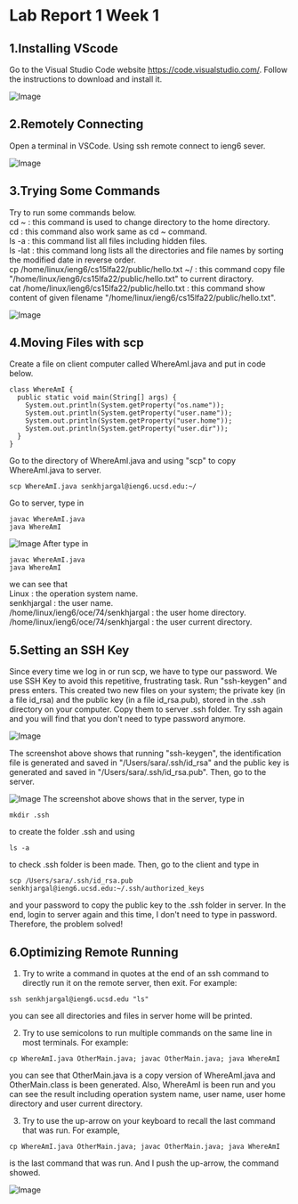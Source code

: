 # Lab Report 1 Week 1

## 1.Installing VScode
Go to the Visual Studio Code website https://code.visualstudio.com/. Follow the instructions to download and install it. 

![Image](https://sara0112.github.io/cse15l-lab-reports/Lab1_01.png)

## 2.Remotely Connecting
Open a terminal in VSCode.  Using ssh remote connect to ieng6 sever.

![Image](https://sara0112.github.io/cse15l-lab-reports/Lab1_02.png)

## 3.Trying Some Commands
Try to run some commands below.  
cd ~ : this command is used to change directory to the home directory.  
cd : this command also work same as cd ~ command.  
ls -a : this command list all files including hidden files.    
ls -lat : this command long lists all the directories and file names by sorting the modified date in reverse order.  
cp /home/linux/ieng6/cs15lfa22/public/hello.txt ~/ : this command copy file "/home/linux/ieng6/cs15lfa22/public/hello.txt" to current diractory.  
cat /home/linux/ieng6/cs15lfa22/public/hello.txt : this command show content of given filename "/home/linux/ieng6/cs15lfa22/public/hello.txt".  

![Image](https://sara0112.github.io/cse15l-lab-reports/Lab1_03.png)

## 4.Moving Files with scp
Create a file on client computer called WhereAmI.java and put in code below.  
```
class WhereAmI {
  public static void main(String[] args) {
    System.out.println(System.getProperty("os.name"));
    System.out.println(System.getProperty("user.name"));
    System.out.println(System.getProperty("user.home"));
    System.out.println(System.getProperty("user.dir"));
  }
}
```   
Go to the directory of WhereAmI.java and using "scp" to copy WhereAmI.java to server.
```
scp WhereAmI.java senkhjargal@ieng6.ucsd.edu:~/
```
Go to server, type in
```
javac WhereAmI.java
java WhereAmI
```

![Image](https://sara0112.github.io/cse15l-lab-reports/Lab1_04.png)
After type in 
```
javac WhereAmI.java
java WhereAmI
```
we can see that  
Linux : the operation system name.   
senkhjargal : the user name.  
/home/linux/ieng6/oce/74/senkhjargal : the user home directory.  
/home/linux/ieng6/oce/74/senkhjargal : the user current directory.  

## 5.Setting an SSH Key
Since every time we log in or run scp, we have to type our password. We use SSH Key to avoid this repetitive, frustrating task. Run "ssh-keygen" and press enters. This created two new files on your system; the private key (in a file id_rsa) and the public key (in a file id_rsa.pub), stored in the .ssh directory on your computer. Copy them to server .ssh folder. Try ssh again and you will find that you don't need to type password anymore.

![Image](https://sara0112.github.io/cse15l-lab-reports/Lab1_05_01.png)

The screenshot above shows that running "ssh-keygen", the identification file is generated and saved in "/Users/sara/.ssh/id_rsa" and the public key is generated and saved in "/Users/sara/.ssh/id_rsa.pub". Then, go to the server. 

![Image](https://sara0112.github.io/cse15l-lab-reports/Lab1_05_02.png)
The screenshot above shows that in the server, type in
```
mkdir .ssh
```
to create the folder .ssh and using 
```
ls -a
```
to check .ssh folder is been made. Then, go to the client and type in
```
scp /Users/sara/.ssh/id_rsa.pub senkhjargal@ieng6.ucsd.edu:~/.ssh/authorized_keys
```
and your password to copy the public key to the .ssh folder in server.   In the end, login to server again and this time, I don't need to type in password.  
Therefore, the problem solved!

## 6.Optimizing Remote Running
1. Try to write a command in quotes at the end of an ssh command to directly run it on the remote server, then exit. For example:
```
ssh senkhjargal@ieng6.ucsd.edu "ls"
```  
you can see all directories and files in server home will be printed.  
  
2. Try to use semicolons to run multiple commands on the same line in most terminals. For example:   
```
cp WhereAmI.java OtherMain.java; javac OtherMain.java; java WhereAmI
```
you can see that OtherMain.java is a copy version of WhereAmI.java and OtherMain.class is been generated. Also, WhereAmI is been run and you can see the result including operation system name, user name, user home directory and user current directory.  
  
3. Try to use the up-arrow on your keyboard to recall the last command that was run. For example,   
```
cp WhereAmI.java OtherMain.java; javac OtherMain.java; java WhereAmI
```
is the last command that was run. And I push the up-arrow, the command showed.   

![Image](https://sara0112.github.io/cse15l-lab-reports/Lab1_06.png)
